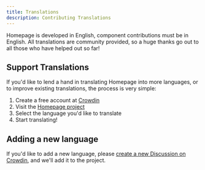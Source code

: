 ```yaml
---
title: Translations
description: Contributing Translations
---
```


Homepage is developed in English, component contributions must be in English.  All translations are community provided, so a huge thanks go out to all those who have helped out so far!

## Support Translations

If you'd like to lend a hand in translating Homepage into more languages, or to improve existing translations, the process is very simple:

1. Create a free account at [Crowdin](https://crowdin.com/join)
2. Visit the [Homepage project](https://crowdin.com/project/gethomepage)
3. Select the language you'd like to translate
4. Start translating!

## Adding a new language

If you'd like to add a new language, please [create a new Discussion on Crowdin](https://crowdin.com/project/gethomepage/discussions), and we'll add it to the project.
